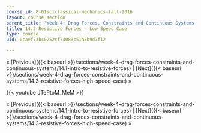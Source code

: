```yaml
---
course_id: 8-01sc-classical-mechanics-fall-2016
layout: course_section
parent_title: 'Week 4: Drag Forces, Constraints and Continuous Systems'
title: 14.2 Resistive Forces - Low Speed Case
type: course
uid: 0caef73bc0252cf74083c51a5b9d7f12

---
```


« [Previous]({{< baseurl >}}/sections/week-4-drag-forces-constraints-and-continuous-systems/14.1-intro-to-resistive-forces) | [Next]({{< baseurl >}}/sections/week-4-drag-forces-constraints-and-continuous-systems/14.3-resistive-forces-high-speed-case) »

{{< youtube JTePtoM_MeM >}}

« [Previous]({{< baseurl >}}/sections/week-4-drag-forces-constraints-and-continuous-systems/14.1-intro-to-resistive-forces) | [Next]({{< baseurl >}}/sections/week-4-drag-forces-constraints-and-continuous-systems/14.3-resistive-forces-high-speed-case) »